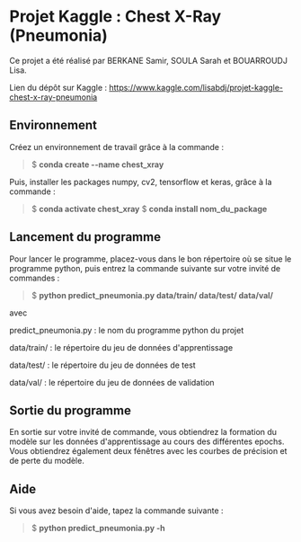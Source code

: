 # Projet Kaggle : Chest X-Ray (Pneumonia)

Ce projet a été réalisé par BERKANE Samir, SOULA Sarah et BOUARROUDJ Lisa.

Lien du dépôt sur Kaggle : https://www.kaggle.com/lisabdj/projet-kaggle-chest-x-ray-pneumonia

## Environnement

Créez un environnement de travail grâce à la commande :

 > $ **conda create --name chest_xray**
 
Puis, installer les packages numpy, cv2, tensorflow et keras, grâce à la commande :

 > $ **conda activate chest_xray**
 > $ **conda install nom_du_package**

## Lancement du programme

Pour lancer le programme, placez-vous dans le bon répertoire où se situe le programme python, puis entrez la commande suivante sur votre invité de commandes :

 > $ **python predict_pneumonia.py data/train/ data/test/ data/val/**
 
 avec 
 
 predict_pneumonia.py : le nom du programme python du projet
 
 data/train/ : le répertoire du jeu de données d'apprentissage
 
 data/test/ : le répertoire du jeu de données de test
 
 data/val/ : le répertoire du jeu de données de validation
 
## Sortie du programme

En sortie sur votre invité de commande, vous obtiendrez la formation du modèle sur les données d'apprentissage au cours des différentes epochs. Vous obtiendrez également deux fénêtres avec les courbes de précision et de perte du modèle.

## Aide

Si vous avez besoin d'aide, tapez la commande suivante :

 > $ **python predict_pneumonia.py -h**  
